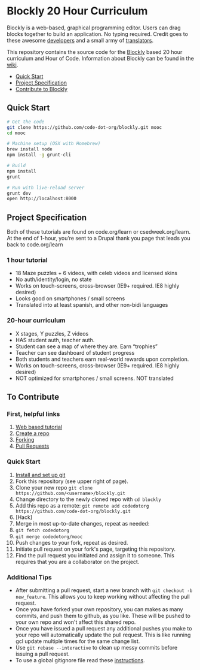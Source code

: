 # Blockly 20 Hour Curriculum

Blockly is a web-based, graphical programming editor. Users can drag blocks
together to build an application. No typing required. Credit goes to these
awesome [developers](https://code.google.com/p/blockly/wiki/Credits#Engineers)
and a small army of
[translators](https://code.google.com/p/blockly/wiki/Credits#Translators).

This repository contains the source code for the
[Blockly](https://code.google.com/p/blockly/) based 20 hour curriculum and Hour
of Code. Information about Blockly can be found in the
[wiki](https://code.google.com/p/blockly/w/list).

- [Quick Start](#quick-start)
- [Project Specification](#project-specification)
- [Contribute to Blockly](#to-contribute)


## Quick Start

```bash
# Get the code
git clone https://github.com/code-dot-org/blockly.git mooc
cd mooc

# Machine setup (OSX with Homebrew)
brew install node
npm install -g grunt-cli

# Build
npm install
grunt

# Run with live-reload server
grunt dev
open http://localhost:8000
```

## Project Specification
Both of these tutorials are found on code.org/learn or csedweek.org/learn. At the end of 1-hour, you’re sent to a Drupal thank you page that leads you back to code.org/learn

### 1 hour tutorial
- 18 Maze puzzles + 6 videos, with celeb videos and licensed skins
- No auth/identity/login, no state
- Works on touch-screens, cross-browser (IE9+ required. IE8 highly desired)
- Looks good on smartphones / small screens
- Translated into at least spanish, and other non-bidi languages

### 20-hour curriculum
- X stages, Y puzzles, Z videos
- HAS student auth, teacher auth.
- Student can see a map of where they are. Earn “trophies”
- Teacher can see dashboard of student progress
- Both students and teachers earn real-world rewards upon completion. 
- Works on touch-screens, cross-browser (IE9+ required. IE8 highly desired)
- NOT optimized for smartphones / small screens. NOT translated

## To Contribute

### First, helpful links

1. [Web based tutorial](http://try.github.io/levels/1/challenges/1)
2. [Create a repo](https://help.github.com/articles/create-a-repo)
3. [Forking](https://help.github.com/articles/fork-a-repo)
4. [Pull Requests](https://help.github.com/articles/using-pull-requests)

### Quick Start

1. [Install and set up git](https://help.github.com/articles/set-up-git)
2. Fork this repository (see upper right of page).
3. Clone your new repo `git clone https://github.com/<username>/blockly.git`
4. Change directory to the newly cloned repo with `cd blockly`
5. Add this repo as a remote: `git remote add codedotorg
   https://github.com/code-dot-org/blockly.git`
6. [Hack]
7. Merge in most up-to-date changes, repeat as needed:
  1. `git fetch codedotorg`
  2. `git merge codedotorg/mooc`
8. Push changes to your fork, repeat as desired.
9. Initiate pull request on your fork's page, targeting this repository.
10. Find the pull request you initiated and assign it to someone. This requires
    that you are a collaborator on the project.

### Additional Tips

  - After submitting a pull request, start a new branch with `git checkout -b
    new_feature`. This allows you to keep working without affecting the pull
    request.
  - Once you have forked your own repository, you can makes as many commits,
    and push them to github, as you like. These will be pushed to your own repo
    and won't affect this shared repo. 
  - Once you have issued a pull request any additional pushes you make to your
    repo will automatically update the pull request. This is like running gcl
    update multiple times for the same change list.
  - Use `git rebase --interactive` to clean up messy commits before issuing a
    pull request. 
  - To use a global gitignore file read these
    [instructions](http://robots.thoughtbot.com/post/18739402579/global-gitignore).

